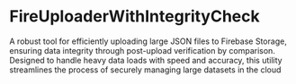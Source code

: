 # FireUploaderWithIntegrityCheck
A robust tool for efficiently uploading large JSON files to Firebase Storage, ensuring data integrity through post-upload verification by comparison. Designed to handle heavy data loads with speed and accuracy, this utility streamlines the process of securely managing large datasets in the cloud
